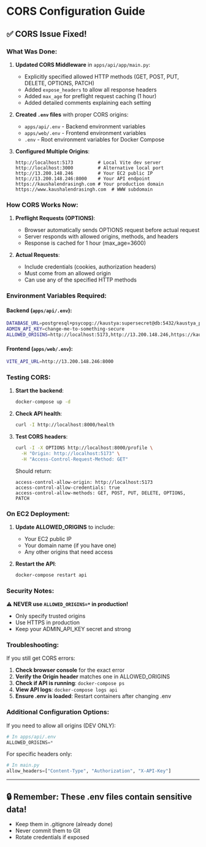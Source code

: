 # CORS Configuration Guide

## ✅ CORS Issue Fixed!

### What Was Done:

1. **Updated CORS Middleware** in `apps/api/app/main.py`:
   - Explicitly specified allowed HTTP methods (GET, POST, PUT, DELETE, OPTIONS, PATCH)
   - Added `expose_headers` to allow all response headers
   - Added `max_age` for preflight request caching (1 hour)
   - Added detailed comments explaining each setting

2. **Created `.env` files** with proper CORS origins:
   - `apps/api/.env` - Backend environment variables
   - `apps/web/.env` - Frontend environment variables
   - `.env` - Root environment variables for Docker Compose

3. **Configured Multiple Origins**:
   ```
   http://localhost:5173         # Local Vite dev server
   http://localhost:3000         # Alternative local port
   http://13.200.148.246         # Your EC2 public IP
   http://13.200.148.246:8000    # Your API endpoint
   https://kaushalendrasingh.com # Your production domain
   https://www.kaushalendrasingh.com  # WWW subdomain
   ```

### How CORS Works Now:

1. **Preflight Requests (OPTIONS)**:
   - Browser automatically sends OPTIONS request before actual request
   - Server responds with allowed origins, methods, and headers
   - Response is cached for 1 hour (max_age=3600)

2. **Actual Requests**:
   - Include credentials (cookies, authorization headers)
   - Must come from an allowed origin
   - Can use any of the specified HTTP methods

### Environment Variables Required:

#### Backend (`apps/api/.env`):
```bash
DATABASE_URL=postgresql+psycopg://kaustya:supersecret@db:5432/kaustya_portfolio
ADMIN_API_KEY=change-me-to-something-secure
ALLOWED_ORIGINS=http://localhost:5173,http://13.200.148.246,https://kaushalendrasingh.com
```

#### Frontend (`apps/web/.env`):
```bash
VITE_API_URL=http://13.200.148.246:8000
```

### Testing CORS:

1. **Start the backend**:
   ```bash
   docker-compose up -d
   ```

2. **Check API health**:
   ```bash
   curl -I http://localhost:8000/health
   ```

3. **Test CORS headers**:
   ```bash
   curl -I -X OPTIONS http://localhost:8000/profile \
     -H "Origin: http://localhost:5173" \
     -H "Access-Control-Request-Method: GET"
   ```

   Should return:
   ```
   access-control-allow-origin: http://localhost:5173
   access-control-allow-credentials: true
   access-control-allow-methods: GET, POST, PUT, DELETE, OPTIONS, PATCH
   ```

### On EC2 Deployment:

1. **Update ALLOWED_ORIGINS** to include:
   - Your EC2 public IP
   - Your domain name (if you have one)
   - Any other origins that need access

2. **Restart the API**:
   ```bash
   docker-compose restart api
   ```

### Security Notes:

⚠️ **NEVER use `ALLOWED_ORIGINS=*` in production!**
- Only specify trusted origins
- Use HTTPS in production
- Keep your ADMIN_API_KEY secret and strong

### Troubleshooting:

If you still get CORS errors:

1. **Check browser console** for the exact error
2. **Verify the Origin header** matches one in ALLOWED_ORIGINS
3. **Check if API is running**: `docker-compose ps`
4. **View API logs**: `docker-compose logs api`
5. **Ensure .env is loaded**: Restart containers after changing .env

### Additional Configuration Options:

If you need to allow all origins (DEV ONLY):
```python
# In apps/api/.env
ALLOWED_ORIGINS=*
```

For specific headers only:
```python
# In main.py
allow_headers=["Content-Type", "Authorization", "X-API-Key"]
```

---

## 🔒 Remember: These .env files contain sensitive data!
- Keep them in .gitignore (already done)
- Never commit them to Git
- Rotate credentials if exposed

